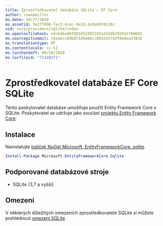 ```yaml
---
title: Zprostředkovatel databáze SQLite – EF Core
author: rowanmiller
ms.date: 10/27/2016
ms.assetid: 3e2f7698-fec2-4cec-9e2d-2e3e0074120c
uid: core/providers/sqlite/index
ms.openlocfilehash: e4cbdba46f901831892192a343db2920a5760042
ms.sourcegitcommit: cbaa6cc89bd71d5e0bcc891e55743f0e8ea3393b
ms.translationtype: MT
ms.contentlocale: cs-CZ
ms.lasthandoff: 09/20/2019
ms.locfileid: "71149271"
---
```

# <a name="sqlite-ef-core-database-provider"></a>Zprostředkovatel databáze EF Core SQLite

Tento poskytovatel databáze umožňuje použití Entity Framework Core s SQLite. Poskytovatel se udržuje jako součást [projektu Entity Framework Core](https://github.com/aspnet/EntityFrameworkCore).

## <a name="install"></a>Instalace

Nainstalujte [balíček NuGet Microsoft. EntityFrameworkCore. sqlite](https://www.nuget.org/packages/Microsoft.EntityFrameworkCore.Sqlite/).

``` powershell
Install-Package Microsoft.EntityFrameworkCore.Sqlite
```

## <a name="supported-database-engines"></a>Podporované databázové stroje

* SQLite (3,7 a vyšší)

## <a name="limitations"></a>Omezení

V některých důležitých omezeních zprostředkovatele SQLite si můžete prohlédnout [omezení SQLite](limitations.md) .
